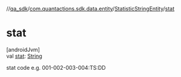 //[qa_sdk](../../../index.md)/[com.quantactions.sdk.data.entity](../index.md)/[StatisticStringEntity](index.md)/[stat](stat.md)

# stat

[androidJvm]\
val [stat](stat.md): [String](https://kotlinlang.org/api/latest/jvm/stdlib/kotlin/-string/index.html)

stat code e.g. 001-002-003-004:TS:DD

